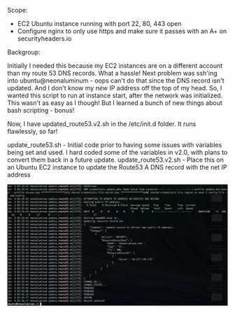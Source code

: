 
Scope:

- EC2 Ubuntu instance running with port 22, 80, 443 open
- Configure nginx to only use https and make sure it passes with an A+ on securityheaders.io

Backgroup: 

Initially I needed this because my EC2 instances are on a different account than my route 53 DNS records. What a hassle! Next problem was ssh'ing into ubuntu@neonaluminum - oops can't do that since the DNS record isn't updated. And I don't know my *new* IP address off the top of my head. So, I wanted this script to run at instance start, after the network was initialized. This wasn't as easy as I though! But I learned a bunch of new things about bash scripting - bonus!

Now, I have updated_route53.v2.sh in the /etc/init.d folder. It runs flawlessly, so far!

update_route53.sh - Initial code prior to having some issues with variables being set and used. I hard coded some of the variables in v2.0, with plans to convert them back in a future update.
update_route53.v2.sh - Place this on an Ubuntu EC2 instance to update the Route53 A DNS record with the net IP address

<img src="https://raw.githubusercontent.com/nealalan/update_route53/master/update_route53%202018-01-05%20at%2010.11.30%20PM.png">
